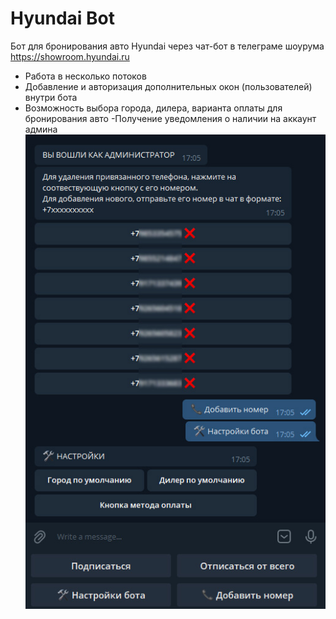 # Hyundai Bot
Бот для бронирования авто Hyundai через чат-бот в телеграме шоурума https://showroom.hyundai.ru
- Работа в несколько потоков
- Добавление и авторизация дополнительных окон (пользователей) внутри бота
- Возможность выбора города, дилера, варианта оплаты для бронирования авто
 -Получение уведомления о наличии на аккаунт админа
![Telegram](https://github.com/yozuul/hyundai-bot/blob/main/bot.jpg)
